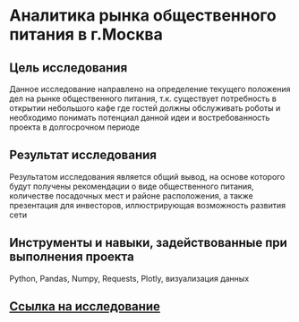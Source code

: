 # Аналитика рынка общественного питания в г.Москва

## Цель исследования
Данное исследование направлено на определение текущего положения дел на рынке общественного питания, т.к. существует потребность в открытии небольшого кафе где гостей должны обслуживать роботы и необходимо понимать потенциал данной идеи и востребованность проекта в долгосрочном периоде	


## Результат исследования
Результатом исследования является общий вывод, на основе которого будут получены рекомендации о виде общественного питания, количестве посадочных мест и районе расположения, а также презентация для инвесторов, иллюстрирующая возможность развития сети

## Инструменты и навыки, задействованные при выполнения проекта
Python, Pandas, Numpy, Requests, Plotly, визуализация данных

## [Ссылка на исследование]( https://github.com/MelnikovSergey91/Project_Yandex.Practicum/blob/catering-market/catering%20market.ipynb)

